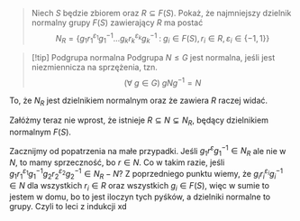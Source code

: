 > Niech $S$ będzie zbiorem oraz $R\subseteq F(S)$. Pokaż, że najmniejszy dzielnik normalny grupy $F(S)$ zawierający $R$ ma postać
> $$N_R=\{g_1r_1^{\varepsilon_1}g_1^{-1}...g_kr_k^{\varepsilon_k}g_k^{-1}\;:\;g_i\in F(S),r_i\in R,\varepsilon_i\in\{-1,1\}\}$$

>[!tip] Podgrupa normalna
>  Podgrupa $N\leq G$ jest normalna, jeśli jest niezmiennicza na sprzężenia, tzn.
>  $$(\forall\;g\in G)\;gNg^{-1}=N$$

To, że $N_R$ jest dzielnikiem normalnym oraz że zawiera $R$ raczej widać.

Załóżmy teraz nie wprost, że istnieje $R\subseteq N\subsetneq N_R$, będący dzielnikiem normalnym $F(S)$. 

Zacznijmy od popatrzenia na małe przypadki. 
Jeśli $g_1r^\varepsilon g_1^{-1}\in N_R$ ale nie w $N$, to mamy sprzeczność, bo $r\in N$. 
Co w takim razie, jeśli $g_1r_1^{\varepsilon_1}g_1^{-1}g_2r_2^{\varepsilon_2}g_2^{-1}\in N_R-N$? Z poprzedniego punktu wiemy, że $g_ir_i^{\varepsilon_i}g_i^{-1}\in N$ dla wszystkich $r_i\in R$ oraz wszystkich $g_i\in F(S)$, więc w sumie to jestem w domu, bo to jest iloczyn tych pyśków, a dzielniki normalne to grupy. Czyli to leci z indukcji xd